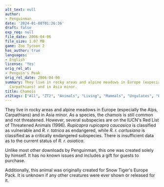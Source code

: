 ```yaml
---
alt_text: null
author:
- Penguinman
date: '2024-01-08T01:26:36'
draft: false
exp_req: null
file_date: 2006-04-06
file_size: 1.07 MB
game: Zoo Tycoon 2
has_author: true
languages:
- English
license: 'Yes'
orig_rel_at:
- Penguin's Peak
orig_rel_date: 2006-04-06
summary: They live in rocky areas and alpine meadows in Europe (especially the Alps,
  Carpathians) and in Asia minor.
title: Chamois
zt2tags: ["All", "ZT2", "Animals", "Living", "Mammals", "Ungulates", "European"]
---
```

They live in rocky areas and alpine meadows in Europe (especially the Alps, Carpathians) and in Asia minor. As a species, the chamois is still common and not threatened. However, several subspecies are on the IUCN's Red List of Threatened Animals (1996). *Rupicapra rupicapra caucasica* is classified as vulnerable and *R. r. tatrica* as endangered, while *R. r. cartusiana* is classified as a critically endangered subspecies. There is insufficient data as to the current status of *R. r. asiatica*.

Unlike most other downloads by Penguinman, this one was created solely by himself. It has no known issues and includes a gift for guests to purchase. 

Additionally, this animal was originally created for Snow Tiger's Europe Pack. It is unknown if any other creatures were ever shown or released for it.